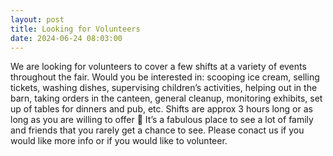 ```yaml
---
layout: post
title: Looking for Volunteers
date: 2024-06-24 08:03:00
---
```


We are looking for volunteers to cover a few shifts at a variety of events throughout the fair. Would you be interested in: scooping ice cream, selling tickets, washing dishes, supervising children’s activities, helping out in the barn, taking orders in the canteen, general cleanup, monitoring exhibits, set up of tables for dinners and pub, etc.
Shifts are approx 3 hours long or as long as you are willing to offer 🙂 It’s a fabulous place to see a lot of family and friends that you rarely get a chance to see. Please conact us if you would like more info or if you would like to volunteer.
